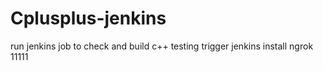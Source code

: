 # Cplusplus-jenkins
run jenkins job to check and build c++
testing trigger jenkins
install ngrok
11111
